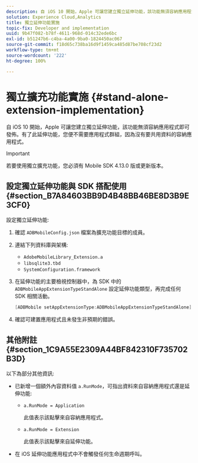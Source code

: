 ```yaml
---
description: 自 iOS 10 開始，Apple 可讓您建立獨立延伸功能，該功能無須容納應用程式即可發佈。有了此延伸功能，您便不需要應用程式群組，因為沒有要共用資料的容納應用程式。
solution: Experience Cloud,Analytics
title: 獨立延伸功能實施
topic-fix: Developer and implementation
uuid: 9b47f082-b78f-4611-968d-014c32ede6bc
exl-id: b51247b6-c4ba-4a00-9ba0-1824450ac067
source-git-commit: f18d65c738ba16d9f1459ca485d87be708cf23d2
workflow-type: tm+mt
source-wordcount: '222'
ht-degree: 100%

---
```


# 獨立擴充功能實施 {#stand-alone-extension-implementation}

自 iOS 10 開始，Apple 可讓您建立獨立延伸功能，該功能無須容納應用程式即可發佈。有了此延伸功能，您便不需要應用程式群組，因為沒有要共用資料的容納應用程式。

>[!IMPORTANT]
>
>若要使用獨立擴充功能，您必須有 Mobile SDK 4.13.0 版或更新版本。

## 設定獨立延伸功能與 SDK 搭配使用 {#section_B7A84603BB9D4B48BB46BE8D3B9E3CF0}

設定獨立延伸功能:

1. 確認 `ADBMobileConfig.json` 檔案為擴充功能目標的成員。
1. 連結下列資料庫與架構:

   * `AdobeMobileLibrary_Extension.a`
   * `libsqlite3.tbd`
   * `SystemConfiguration.framework`

1. 在延伸功能的主要檢視控制器中，為 SDK 中的 `ADBMobileAppExtensionTypeStandAlone` 設定延伸功能類型，再完成任何 SDK 相關活動。

   ```objective-c
   [ADBMobile setAppExtensionType:ADBMobileAppExtensionTypeStandAlone];
   ```

1. 確認可建置應用程式且未發生非預期的錯誤。

## 其他附註 {#section_1C9A55E2309A44BF842310F735702B3D}

以下為部分其他資訊:

* 已新增一個額外內容資料值 `a.RunMode`，可指出資料來自容納應用程式還是延伸功能:

   * `a.RunMode = Application`

      此值表示該點擊來自容納應用程式。
   * `a.RunMode = Extension`

      此值表示該點擊來自延伸功能。

* 在 iOS 延伸功能應用程式中不會觸發任何生命週期呼叫。

